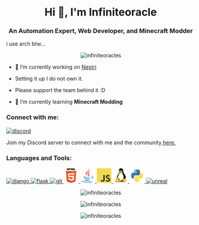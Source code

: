 <h1 align="center">Hi 👋, I'm Infiniteoracle</h1>
<h3 align="center">An Automation Expert, Web Developer, and Minecraft Modder</h3>
i use arch btw...

<p align="center">
  <img src="https://komarev.com/ghpvc/?username=infiniteoracles&label=Profile%20views&color=0e75b6&style=flat-square" alt="infiniteoracles" />
</p>

- 🔭 I’m currently working on [Nestri](https://github.com/nestriness/nestri)
- Setting it up I do not own it.
- Please support the team behind it :D

- 🌱 I’m currently learning **Minecraft Modding**

<h3 align="left">Connect with me:</h3>
<p align="left">
  <a href="https://discord.com/invite/4J4Sqg6Xy8" target="blank"><img align="center" src="https://cdn.jsdelivr.net/npm/simple-icons@v3/icons/discord.svg" alt="discord" height="30" width="40" /></a>
</p>
<p align="left">Join my Discord server to connect with me and the community<a href="https://discord.com/invite/4J4Sqg6Xy8"> here.</a></p>

<h3 align="left">Languages and Tools:</h3>
<p align="left">
  <a href="https://www.djangoproject.com/" target="_blank" rel="noreferrer">
    <img src="https://cdn.worldvectorlogo.com/logos/django.svg" alt="django" width="40" height="40"/>
  </a>
  <a href="https://flask.palletsprojects.com/" target="_blank" rel="noreferrer">
    <img src="https://www.vectorlogo.zone/logos/pocoo_flask/pocoo_flask-icon.svg" alt="flask" width="40" height="40"/>
  </a>
  <a href="https://git-scm.com/" target="_blank" rel="noreferrer">
    <img src="https://www.vectorlogo.zone/logos/git-scm/git-scm-icon.svg" alt="git" width="40" height="40"/>
  </a>
  <a href="https://www.w3.org/html/" target="_blank" rel="noreferrer">
    <img src="https://raw.githubusercontent.com/devicons/devicon/master/icons/html5/html5-original-wordmark.svg" alt="html5" width="40" height="40"/>
  </a>
  <a href="https://www.java.com" target="_blank" rel="noreferrer">
    <img src="https://raw.githubusercontent.com/devicons/devicon/master/icons/java/java-original.svg" alt="java" width="40" height="40"/>
  </a>
  <a href="https://developer.mozilla.org/en-US/docs/Web/JavaScript" target="_blank" rel="noreferrer">
    <img src="https://raw.githubusercontent.com/devicons/devicon/master/icons/javascript/javascript-original.svg" alt="javascript" width="40" height="40"/>
  </a>
  <a href="https://www.linux.org/" target="_blank" rel="noreferrer">
    <img src="https://raw.githubusercontent.com/devicons/devicon/master/icons/linux/linux-original.svg" alt="linux" width="40" height="40"/>
  </a>
  <a href="https://www.python.org" target="_blank" rel="noreferrer">
    <img src="https://raw.githubusercontent.com/devicons/devicon/master/icons/python/python-original.svg" alt="python" width="40" height="40"/>
  </a>
  <a href="https://unrealengine.com/" target="_blank" rel="noreferrer">
    <img src="https://raw.githubusercontent.com/kenangundogan/fontisto/036b7eca71aab1bef8e6a0518f7329f13ed62f6b/icons/svg/brand/unreal-engine.svg" alt="unreal" width="40" height="40"/>
  </a>
</p>

<p align="center">
  <img src="https://github-readme-stats.vercel.app/api/top-langs?username=infiniteoracles&show_icons=true&locale=en&layout=compact&theme=dark" alt="infiniteoracles" />
</p>

<p align="center">
  <img src="https://github-readme-stats.vercel.app/api?username=infiniteoracles&show_icons=true&locale=en&theme=dark" alt="infiniteoracles" />
</p>

<p align="center">
  <img src="https://github-readme-streak-stats.herokuapp.com/?user=infiniteoracles&theme=dark" alt="infiniteoracles" />
</p>
